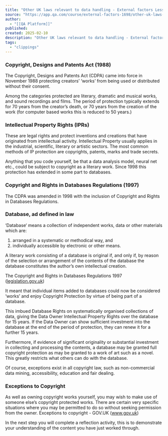 ```yaml
---
title: "Other UK laws relevant to data handling - External factors Lesson | QA Platform"
source: "https://app.qa.com/course/external-factors-1698/other-uk-laws-relevant-data-handling/?context_id=13677&context_resource=lp"
author:
  - "[[QA Platform]]"
published:
created: 2025-02-10
description: "Other UK laws relevant to data handling - External factors lesson from QA Platform. Start learning today with our digital training solutions."
tags:
  - "clippings"
---
```

### **Copyright, Designs and Patents Act (1988)** 

The Copyright, Designs and Patents Act (CDPA) came into force in November 1988 protecting creators’ ‘works’ from being used or distributed without their consent.  

Among the categories protected are literary, dramatic and musical works, and sound recordings and films. The period of protection typically extends for 70 years from the creator’s death, or 70 years from the creation of the work (for computer based works this is reduced to 50 years.) 

### **Intellectual Property Rights (IPRs)**

These are legal rights and protect inventions and creations that have originated from intellectual activity. Intellectual Property usually applies in the industrial, scientific, literary or artistic sectors. The most common methods of IP protection are copyrights, patents, marks and trade secrets.

Anything that you code yourself, be that a data analysis model, neural net etc., could be subject to copyright as a literary work. Since 1998 this protection has extended in some part to databases.

### **Copyright and Rights in Databases Regulations (1997)** 

The CDPA was amended in 1998 with the inclusion of Copyright and Rights in Databases Regulations. 

### **Database, ad defined in law**

‘Database‘ means a collection of independent works, data or other materials which are: 

1. arranged in a systematic or methodical way, and
2. individually accessible by electronic or other means.

A literary work consisting of a database is original if, and only if, by reason of the selection or arrangement of the contents of the database the database constitutes the author’s own intellectual creation. 

The Copyright and Rights in Databases Regulations 1997 ([legislation.gov.uk](https://app.qa.com/admin/clouda/courses/qalecture/26011/change/legislation.gov.uk)) 

It meant that individual items added to databases could now be considered ‘works’ and enjoy Copyright Protection by virtue of being part of a database. 

This imbued Database Rights on systematically organised collections of data, giving the Data Owner Intellectual Property Rights over the database for 15 years. If the Data Owner can show sufficient investment into the database at the end of the period of protection, they can renew it for a further 15 years. 

Furthermore, if evidence of significant originality or substantial investment in collecting and processing the contents, a database may be granted full copyright protection as may be granted to a work of art such as a novel. This greatly restricts what others can do with the database. 

Of course, exceptions exist in all copyright law, such as non-commercial data mining, accessibility, education and fair dealing. 

### **Exceptions to Copyright**

As well as owning copyright works yourself, you may wish to make use of someone else’s copyright protected works. There are certain very specific situations where you may be permitted to do so without seeking permission from the owner. Exceptions to copyright - GOV.UK (www.gov.uk) 

In the next step you will complete a reflection activity, this is to demonstrate your understanding of the content you have just worked through.